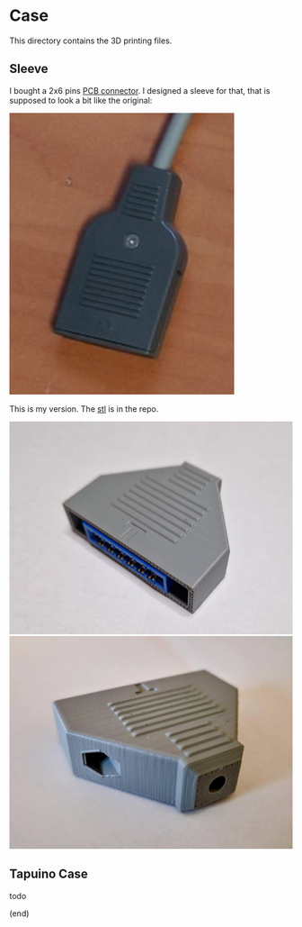 # Case

This directory contains the 3D printing files.


## Sleeve

I bought a 2x6 pins [PCB connector](https://www.aliexpress.com/item/33015746310.html).
I designed a sleeve for that, that is supposed to look a bit like the original:

![original](sleeve-orig.jpg)

This is my version.
The [stl](sleeve-square.stl) is in the repo.


![mine front](sleeve-square.jpg) ![mine back](sleeve-square-back.jpg) 



## Tapuino Case

todo


(end)
